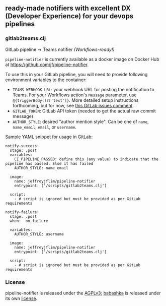 ## ready-made notifiers with excellent DX (Developer Experience) for your devops pipelines

### gitlab2teams.clj

GitLab pipeline -> Teams notifier _(Workflows-ready!)_

`pipeline-notifier` is currently available as a docker image on Docker Hub at https://github.com/jf/pipeline-notifier.

To use this in your GitLab pipeline, you will need to provide following environment variables to the container:
- `TEAMS_WEBHOOK_URL`: your webhook URL for posting the notification to Teams. For your Workflows action's `Message` parameter, use `@{triggerBody()?['text']}`. More detailed setup instructions forthcoming, but for now, see [this GitLab issues comment](https://gitlab.com/gitlab-org/gitlab/-/issues/471344#note_2022899536).
- `GITLAB_TOKEN`: GitLab API token (needed to get the actual raw commit message)
- `AUTHOR_STYLE`: desired "author mention style". Can be one of `name`, `name_email`, `email`, or `username`.

Sample YAML snippet for usage in GitLab:
```
notify-success:
  stage: .post
  variables:
    CI_PIPELINE_PASSED: define this (any value) to indicate that the pipeline has passed. Else it has failed
    AUTHOR_STYLE: name_email

  image:
    name: jeffreyjflim/pipeline-notifier
    entrypoint: ['/scripts/gitlab2teams.clj']

  script:
    - # script is ignored but must be provided as per GitLab requirements

notify-failure:
  stage: .post
  when:  on_failure

  variables:
    AUTHOR_STYLE: username

  image:
    name: jeffreyjflim/pipeline-notifier
    entrypoint: ['/scripts/gitlab2teams.clj']

  script:
    - # script is ignored but must be provided as per GitLab requirements
```

### License

pipeline-notifier is released under the [AGPLv3](https://www.gnu.org/licenses/agpl-3.0.html); [babashka](https://github.com/babashka/babashka) is released under its own [license](https://github.com/babashka/babashka?tab=readme-ov-file#license).
